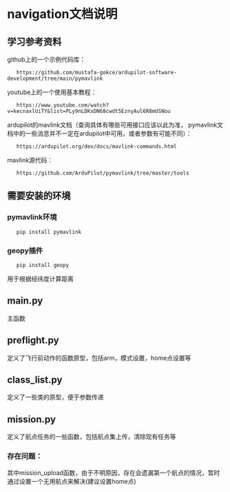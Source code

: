 # navigation文档说明

## 学习参考资料

github上的一个示例代码库：

       https://github.com/mustafa-gokce/ardupilot-software-development/tree/main/pymavlink

youtube上的一个使用基本教程：

       https://www.youtube.com/watch?v=kecnaxlUiTY&list=PLy9nLDKxDN68cwdt5EznyAul6R8mUSNou

ardupilot的mavlink文档（查询具体有哪些可用接口应该以此为准， pymavlink文档中的一些消息并不一定在ardupilot中可用，或者参数有可能不同）：

       https://ardupilot.org/dev/docs/mavlink-commands.html

mavlink源代码：

       https://github.com/ArduPilot/pymavlink/tree/master/tools

       

## 需要安装的环境

   ### pymavlink环境
       pip install pymavlink
   ### geopy插件
       pip install geopy
   用于根据经纬度计算距离

## main.py 
   主函数

## preflight.py
   定义了飞行前动作的函数原型，包括arm，模式设置，home点设置等
   
## class_list.py
   定义了一些类的原型，便于参数传递

## mission.py
   定义了航点任务的一些函数，包括航点集上传，清除现有任务等
   
### 存在问题：
其中mission_upload函数，由于不明原因，存在会遗漏第一个航点的情况，暂时通过设置一个无用航点来解决(建议设置home点)
